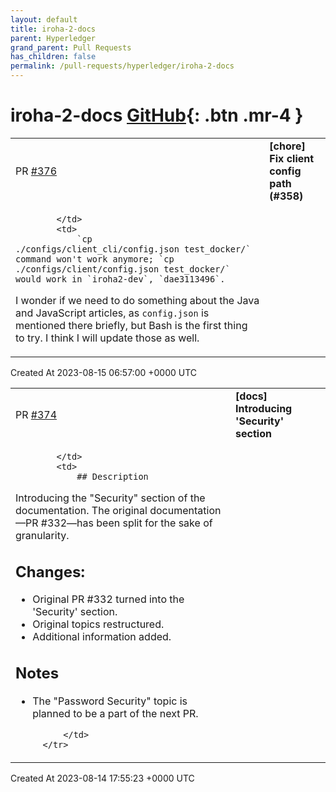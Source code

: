 ```yaml
---
layout: default
title: iroha-2-docs
parent: Hyperledger
grand_parent: Pull Requests
has_children: false
permalink: /pull-requests/hyperledger/iroha-2-docs
---
```


# iroha-2-docs <span class="fs-3 right-align">[GitHub](https://github.com/hyperledger/iroha-2-docs){: .btn .mr-4 }</span>


<div>
    <table>
        <tr>
            <td>
                PR <a href="https://github.com/hyperledger/iroha-2-docs/pull/376" class=".btn">#376</a>
            </td>
            <td>
                <b>
                    [chore] Fix client config path (#358)
                </b>
            </td>
        </tr>
        <tr>
            <td>
                
            </td>
            <td>
                `cp ./configs/client_cli/config.json test_docker/` command won't work anymore; `cp ./configs/client/config.json test_docker/` would work in `iroha2-dev`, `dae3113496`.

I wonder if we need to do something about the Java and JavaScript articles, as `config.json` is mentioned there briefly, but Bash is the first thing to try. I think I will update those as well.
            </td>
        </tr>
    </table>
    <div class="right-align">
        Created At 2023-08-15 06:57:00 +0000 UTC
    </div>
</div>

<div>
    <table>
        <tr>
            <td>
                PR <a href="https://github.com/hyperledger/iroha-2-docs/pull/374" class=".btn">#374</a>
            </td>
            <td>
                <b>
                    [docs] Introducing 'Security' section
                </b>
            </td>
        </tr>
        <tr>
            <td>
                
            </td>
            <td>
                ## Description
Introducing the "Security" section of the documentation. The original documentation—PR #332—has been split for the sake of granularity.

## Changes:
- Original PR #332 turned into the 'Security' section.
- Original topics restructured.
- Additional information added.

## Notes
- The "Password Security" topic is planned to be a part of the next PR.

            </td>
        </tr>
    </table>
    <div class="right-align">
        Created At 2023-08-14 17:55:23 +0000 UTC
    </div>
</div>

